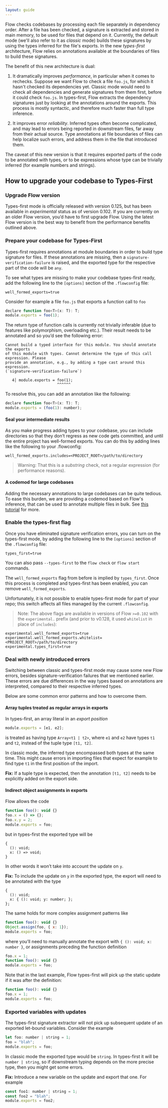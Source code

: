 ```yaml
---
layout: guide
---
```


Flow checks codebases by processing each file separately in dependency
order. After a file has been checked, a signature is extracted and stored in
main memory, to be used for files that depend on it. Currently, the default mode
(we'll also refer to it as *classic* mode) builds these signatures by using the
types inferred for the file's exports. In the new *types-first* architecture,
Flow relies on annotations available at the boundaries of files to build these
signatures.

The benefit of this new architecture is dual:

1. It dramatically improves *performance*, in particular when it comes to
rechecks. Suppose we want Flow to check a file `foo.js`, for which it hasn't
checked its dependencies yet. Classic mode would need to check all
dependencies and generate signatures from them first, before it could check
`foo.js`. In types-first, Flow extracts the dependency signatures just by
looking at the annotations around the exports. This process is mostly
syntactic, and therefore much faster than full type inference.

2. It improves error *reliability*. Inferred types often become complicated, and may
lead to errors being reported in downstream files, far away from their actual source.
Type annotations at file boundaries of files can help localize such errors, and
address them in the file that introduced them.

The caveat of this new version is that it requires exported parts of the code to be
annotated with types, or to be expressions whose type can be trivially inferred
(for example numbers and strings).

## How to upgrade your codebase to Types-First <a class="toc" id="toc-how-to-upgrade-your-codebase-to-types-first" href="#toc-how-to-upgrade-your-codebase-to-types-first"></a>

### Upgrade Flow version <a class="toc" id="toc-upgrade-flow-version" href="#toc-upgrade-flow-version"></a>

Types-first mode is officially released with version 0.125, but has been available in
*experimental* status as of version 0.102. If you are currently on an older
Flow version, you’d have to first upgrade Flow. Using the latest Flow version
is the best way to benefit from the performance benefits outlined above.

### Prepare your codebase for Types-First <a class="toc" id="toc-prepare-your-codebase-for-types-first" href="#toc-prepare-your-codebase-for-types-first"></a>

Types-first requires annotations at module boundaries in order to build type
signature for files. If these annotations are missing, then a `signature-verification-failure`
is raised, and the exported type for the respective part of the code will be `any`.

To see what types are missing to make your codebase types-first ready, add the
following line to the `[options]` section of the `.flowconfig` file:

```
well_formed_exports=true
```

Consider for example a file `foo.js` that exports a function call to `foo`

```js
declare function foo<T>(x: T): T;
module.exports = foo(1);
```

The return type of function calls is currently not trivially inferable (due to
features like polymorphism, overloading etc.). Their result needs to be annotated
and so you’d see the following error:

```
Cannot build a typed interface for this module. You should annotate the exports
of this module with types. Cannot determine the type of this call expression. Please
provide an annotation, e.g., by adding a type cast around this expression.
(`signature-verification-failure`)

   4│ module.exports = foo(1);
                       ^^^^^^
```

To resolve this, you can add an annotation like the following:

```js
declare function foo<T>(x: T): T;
module.exports = (foo(1): number);
```

#### Seal your intermediate results <a class="toc" id="toc-seal-your-intermediate-results" href="#toc-seal-your-intermediate-results"></a>

As you make progress adding types to your codebase, you can include directories
so that they don’t regress as new code gets committed, and until the entire project
has well-formed exports. You can do this by adding lines like the following to your
.flowconfig:

```
well_formed_exports.includes=<PROJECT_ROOT>/path/to/directory
```

> Warning: That this is a *substring* check, not a regular expression (for performance
reasons).


#### A codemod for large codebases <a class="toc" id="toc-a-codemod-for-large-codebases" href="#toc-a-codemod-for-large-codebases"></a>


Adding the necessary annotations to large codebases can be quite tedious. To ease
this burden, we are providing a codemod based on Flow's inference, that can be
used to annotate multiple files in bulk. See [this tutorial](../../cli/annotate-exports/) for more.


### Enable the types-first flag <a class="toc" id="toc-enable-the-types-first-flag" href="#toc-enable-the-types-first-flag"></a>

Once you have eliminated signature verification errors, you can turn on the types-first
mode, by adding the following line to the `[options]` section of the `.flowconfig` file:

```
types_first=true
```

You can also pass `--types-first` to the `flow check` or `flow start` commands.

The `well_formed_exports` flag from before is implied by `types_first`. Once
this process is completed and types-first has been enabled, you can remove
`well_formed_exports`.

Unfortunately, it is not possible to enable types-first mode for part of your repo; this switch
affects all files managed by the current `.flowconfig`.

> Note: The above flags are available in versions of Flow `>=0.102` with the `experimental.`
prefix (and prior to v0.128, it used `whitelist` in place of `includes`):
```
experimental.well_formed_exports=true
experimental.well_formed_exports.whitelist=<PROJECT_ROOT>/path/to/directory
experimental.types_first=true
```


### Deal with newly introduced errors <a class="toc" id="toc-deal-with-newly-introduced-errors" href="#toc-deal-with-newly-introduced-errors"></a>

Switching between classic and types-first mode may cause some new Flow errors,
besides signature-verification failures that we mentioned earlier. These errors
are due differences in the way types based on annotations are interpreted, compared
to their respective inferred types.

Below are some common error patterns and how to overcome them.


#### Array tuples treated as regular arrays in exports <a class="toc" id="toc-array-tuples-treated-as-regular-arrays-in-exports" href="#toc-array-tuples-treated-as-regular-arrays-in-exports"></a>


In types-first, an array literal in an *export position*

```js
module.exports = [e1, e2];
```

is treated as having type `Array<t1 | t2>`, where `e1` and `e2` have types `t1`
and `t2`, instead of the tuple type `[t1, t2]`.

In classic mode, the inferred type encompassed both types at the same time. This
might cause errors in importing files that expect for example to find type `t1`
in the first position of the import.

**Fix:** If a tuple type is expected, then the annotation `[t1, t2]` needs to be
explicitly added on the export side.

#### Indirect object assignments in exports <a class="toc" id="toc-indirect-object-assignments-in-exports" href="#toc-indirect-object-assignments-in-exports"></a>


Flow allows the code

```js
function foo(): void {}
foo.x = () => {};
foo.x.y = 2;
module.exports = foo;
```

but in types-first the exported type will be

```plaintext
{
  (): void;
  x: () => void;
}
```

In other words it won’t take into account the update on `y`.

**Fix:** To include the update on `y` in the exported type, the export will need
to be annotated with the type

```plaintext
{
  (): void;
  x: { (): void; y: number; };
};
```

The same holds for more complex assignment patterns like

```js
function foo(): void {}
Object.assign(foo, { x: 1});
module.exports = foo;
```

where you’ll need to manually annotate the export with `{ (): void; x: number }`,
or assignments preceding the function definition

```js
foo.x = 1;
function foo(): void {}
module.exports = foo;
```

Note that in the last example, Flow types-first will pick up the static update if
it was after the definition:

```js
function foo(): void {}
foo.x = 1;
module.exports = foo;
```

### Exported variables with updates <a class="toc" id="toc-exported-variables-with-updates" href="#toc-exported-variables-with-updates"></a>

The types-first signature extractor will not pick up subsequent update of an exported
let-bound variables. Consider the example

```js
let foo: number | string = 1;
foo = "blah";
module.exports = foo;
```

In classic mode the exported type would be `string`. In types-first it will be
`number | string`, so if downstream typing depends on the more precise type, then
you might get some errors.

**Fix:** Introduce a new variable on the update and export that one. For example
```js
const foo1: number | string = 1;
const foo2 = "blah";
module.exports = foo2;
```

